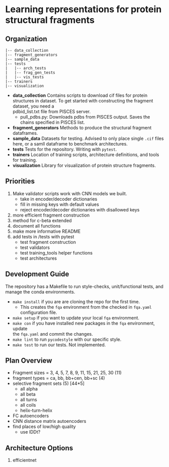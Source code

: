 # Learning representations for protein structural fragments

## Organization ##

```
|-- data_collection
|-- fragment_generators
|-- sample_data
|-- tests
|   |-- arch_tests
|   |-- frag_gen_tests
|   |-- vis_tests
|-- trainers
|-- visualization
```

* **data\_collection**
	Contains scripts to download cif files for protein structures in dataset. 
	To get started with constructing the fragment dataset, you need a 		
	pdbid\_list.txt file from PISCES server. 
	- pull\_pdbs.py: Downloads pdbs from PISCES output. Saves the chains 
	specified in PISCES list.
* **fragment\_generators**
	Methods to produce the structural fragment dataframes. 
* **sample\_data**
	Datasets for testing. Advised to only place single `.cif` files here, or a 
	samll dataframe to benchmark architectures. 
* **tests**
	Tests for the repository. Writing with `pytest`.
* **trainers**
	Location of training scripts, architecture definitions, and tools for 
	training. 
* **visualization**
	Library for visualization of protein structure fragments. 

## Priorities ##

1. Make validator scripts work with CNN models we built.
	- take in encoder/decoder dictionaries
	- fill in missing keys with default values
	- reject encoder/decoder dictionaries with disallowed keys
2. more efficient fragment construction
3. method for c-beta extended
4. document all functions 
5. make more informative README
6. add tests in /tests with pytest
	- test fragment construction
	- test validators
	- test training_tools helper functions
	- test architectures

## Development Guide ##

The repository has a Makefile to run style-checks, unit/functional tests, and manage the conda environments. 

* `make install` if you are are cloning the repo for the first time. 
	- This creates the `fqa` environment from the checked in `fqa.yaml` 		
	configuration file. 
* `make setup` if you want to update your local `fqa` environment.
* `make con` if you have installed new packages in the `fqa` environment, update 		
	the `fqa.yaml` and commit the changes. 
* `make lint` to run `pycodestyle` with our specific style. 
* `make test` to run our tests. Not implemented. 

## Plan Overview ##

+ Fragment sizes = 3, 4, 5, 7, 8, 9, 11, 15, 21, 25, 30 (11)
+ fragment types = ca, bb, bb+cen, bb+sc (4)
+ selective fragment sets (5) [44*5]
	+ all alpha
	+ all beta
	+ all turns
	+ all coils
	+ helix-turn-helix
+ FC autoencoders 
+ CNN distance matrix autoencoders
+ find places of low/high quality
	+ use lDDt?

## Architecture Options ##
1. efficientnet
 


















